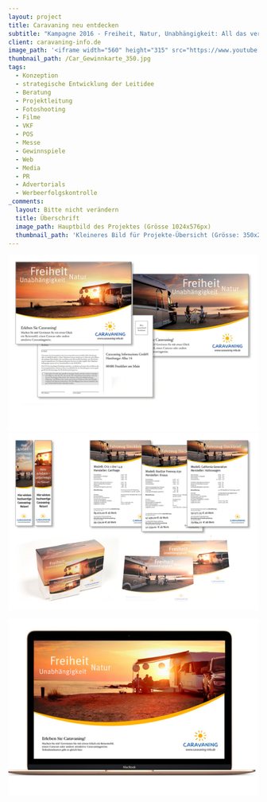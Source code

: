 ```yaml
---
layout: project
title: Caravaning neu entdecken
subtitle: "Kampagne 2016 - Freiheit, Natur, Unabhängigkeit: All das verbindet Caravaning, also Urlaub mit dem Reisemobil oder dem Wohnwagen. Vorurteile abbauen – Caravaning neu entdecken, das war die langfristige Botschaft die die Kampagne 2016 enthalten sollte. Über die direkte Kommunikation und die Einbindung des Handels konnten die Konsumenten über diverse Maßnahmen direkt mit dem Thema konfrontiert und damit schnell überzeugt werden – dass diese Art Urlaub nicht nur Freiheit, sondern obendrein auch Luxus und Komfort jeder gewünschten Hotelkategorie bedeutet. \nHierfür wurde eine umfangreiche Kampagne kreiert. Angefangen mit der Idee und zwei Leitmotiven, für die Hauptzielgruppen `Best Ager` und `Family`, wurden Drehbücher geschrieben, Locations und Models ausgesucht und die komplette Filmproduktion und das Shooting übernommen. Zeitgleich erfolgte die Mediaplanung, die Umsetzung des kompletten POS-Paketes für den Handel und die Anpassung aller on- und offline-Maßnahmen.\nDie Zahlen sprechen für sich: mit 25% mehr Messebesucher stieg die Besucherzahl des Caravan Salon 2016 auf einen neuen Höchststand. Ebenso ließ sich eine Steigerung der Page Impressions um 15% auf gut 810 Mio. dank einer um gut 20% gesteigerten Berichterstattung mit einer Gesamtauflage von knapp 39 Mio. Ausgaben verbuchen.\nAber nicht nur die Zugriffszahlen auf caravaning-info.de steigen stetig, auch die Neuzulassungen von Freizeitfahrzeugen jagen seit Monaten von Rekord zu Rekord, so stiegen die Neuzulassungen bei den Reisemobilen um 31,3%, bei den Caravans um 13,2%. \n\nUns haben Entwicklung und Realisierung unglaublich Spaß gemacht. Der Kunde durfte sich über die Auszeichnung als Verband des Jahres freuen, auch als „Oscar“ der Caravaning-Branche bezeichnet, die mit dieser Kampagne gewonnen wurde."
client: caravaning-info.de
image_path: '<iframe width="560" height="315" src="https://www.youtube.com/embed/CQpwqE1C2rA" frameborder="0" allowfullscreen></iframe>'
thumbnail_path: /Car_Gewinnkarte_350.jpg
tags:
  - Konzeption
  - strategische Entwicklung der Leitidee
  - Beratung
  - Projektleitung
  - Fotoshooting
  - Filme
  - VKF
  - POS
  - Messe
  - Gewinnspiele
  - Web
  - Media
  - PR
  - Advertorials
  - Werbeerfolgskontrolle
_comments:
  layout: Bitte nicht verändern
  title: Überschrift
  image_path: Hauptbild des Projektes (Grösse 1024x576px)
  thumbnail_path: 'Kleineres Bild für Projekte-Übersicht (Grösse: 350x250px)'
---
```



![](/uploads/versions/cig2-2---x----1024-724x---.jpg)![](/uploads/versions/cig2-4---x0-0-1024-724-1024-724x---.jpg)

![](/uploads/versions/cig2-5---x112-0-799-565-1024-724x---.jpg)